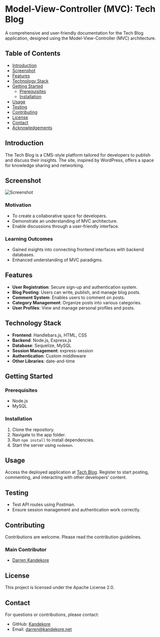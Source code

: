 # Model-View-Controller (MVC): Tech Blog

A comprehensive and user-friendly documentation for the Tech Blog application, designed using the Model-View-Controller (MVC) architecture.

## Table of Contents

- [Introduction](#introduction)
- [Screenshot](#Screenshot)
- [Features](#features)
- [Technology Stack](#technology-stack)
- [Getting Started](#getting-started)
  - [Prerequisites](#prerequisites)
  - [Installation](#installation)
- [Usage](#usage)
- [Testing](#testing)
- [Contributing](#contributing)
- [License](#license)
- [Contact](#contact)
- [Acknowledgements](#acknowledgements)

## Introduction

The Tech Blog is a CMS-style platform tailored for developers to publish and discuss their insights. The site, inspired by WordPress, offers a space for knowledge sharing and networking.

## Screenshot

![Screenshot](https://darrenk.uk/wp-content/uploads/2020/11/Snag_71f6176.png#1520)

### Motivation
- To create a collaborative space for developers.
- Demonstrate an understanding of MVC architecture.
- Enable discussions through a user-friendly interface.

### Learning Outcomes
- Gained insights into connecting frontend interfaces with backend databases.
- Enhanced understanding of MVC paradigms.

## Features

- **User Registration**: Secure sign-up and authentication system.
- **Blog Posting**: Users can write, publish, and manage blog posts.
- **Comment System**: Enables users to comment on posts.
- **Category Management**: Organize posts into various categories.
- **User Profiles**: View and manage personal profiles and posts.

## Technology Stack

- **Frontend**: Handlebars.js, HTML, CSS
- **Backend**: Node.js, Express.js
- **Database**: Sequelize, MySQL
- **Session Management**: express-session
- **Authentication**: Custom middleware
- **Other Libraries**: date-and-time

## Getting Started

### Prerequisites
- Node.js
- MySQL

### Installation
1. Clone the repository.
2. Navigate to the app folder.
3. Run `npm install` to install dependencies.
4. Start the server using `nodemon`.

## Usage

Access the deployed application at [Tech Blog](https://techblogknd.herokuapp.com/). Register to start posting, commenting, and interacting with other developers' content.

## Testing

- Test API routes using Postman.
- Ensure session management and authentication work correctly.

## Contributing

Contributions are welcome. Please read the contribution guidelines.

### Main Contributor
- [Darren Kandekore](https://github.com/kandekore)

## License

This project is licensed under the Apache License 2.0.

## Contact

For questions or contributions, please contact:

- GitHub: [Kandekore](https://github.com/Kandekore)
- Email: [darren@kandekore.net](mailto:darren@kandekore.net)

